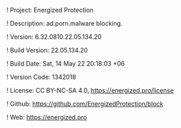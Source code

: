 ! Project: Energized Protection

! Description: ad.porn.malware blocking.

! Version: 6.32.0810.22.05.134.20

! Build Version: 22.05.134.20

! Build Date: Sat, 14 May 22 20:18:03 +06

! Version Code: 1342018

! License: CC BY-NC-SA 4.0, https://energized.pro/license

! Github: https://github.com/EnergizedProtection/block

! Web: https://energized.pro
